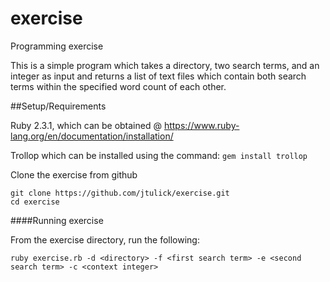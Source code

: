 # exercise

Programming exercise

This is a simple program which takes a directory, two search terms, and an integer as input and returns a list of text files which contain both search terms within the specified word count of each other.



##Setup/Requirements

Ruby 2.3.1,  which can be obtained @ https://www.ruby-lang.org/en/documentation/installation/

Trollop which can be installed using the command:
`gem install trollop`

Clone the exercise from github
```
git clone https://github.com/jtulick/exercise.git
cd exercise
```



####Running exercise

From the exercise directory, run the following:

`ruby exercise.rb -d <directory> -f <first search term> -e <second search term> -c <context integer>`
